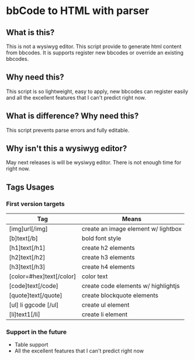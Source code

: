 # bbCode to HTML with parser

## What is this?
This is not a wysiwyg editor. This script provide to generate html content from bbcodes. It is supports register new bbcodes or override an existing bbcodes.

## Why need this?
This script is so lightweight, easy to apply, new bbcodes can register easily and all the excellent features that I can't predict right now.

## What is difference? Why need this?
This script prevents parse errors and fully editable.

## Why isn't this a wysiwyg editor?
May next releases is will be wysiwyg editor. There is not enough time for right now.

## Tags Usages
### First version targets
| Tag | Means |
|--|--|
| [img]url[/img] | create an image element w/ lightbox |
| [b]text[/b] | bold font style |
| [h1]text[/h1] | create h2 elements |
| [h2]text[/h2] | create h3 elements |
| [h3]text[/h3] | create h4 elements |
| [color=#hex]text[/color] | color text |
| [code]text[/code] | create code elements w/ highlightjs |
| [quote]text[/quote] | create blockquote elements |
| [ul] li ggcode [/ul] | create ul element |
| [li]text1[/li] | create li element |

### Support in the future
- Table support
- All the excellent features that I can't predict right now

